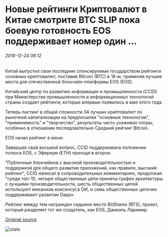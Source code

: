 # Новые рейтинги Криптовалют в Китае смотрите BTC SLIP пока боевую готовность EOS поддерживает номер один ...

###### 2018-12-24 08:12

Китай выпустил свои последние спонсируемые государством рейтинги основных криптовалют, поставив Bitcoin (BTC) в 18-м, применяя лучшие места для отечественной блокчейн-платформы EOS (EOS).

Китайский центр по развитию информации и промышленности (CCID) при Министерстве промышленности и информационных технологий страны создает рейтинги, которые впервые появились в мае этого года.

Теперь листинг в общей сложности 34 лучших криптовалют по рыночной капитализации на предпосылке "основные технологии", "применимость" и "творчество", результаты часто ухаживал споры, особенно в отношении последовательно Средний рейтинг Bitcoin.

EOS начал рейтинг в июне.

Завершая свой восьмой вопрос, CCID поддерживала положение полюса EOS, с Эфириум (ETH) приходя в второе.

"Публичные блокчейнов с высокой производительностью и поддержкой для общего развития приложений, как правило, высокий рейтинг", CCID написал в сопроводительных комментариях, продолжая: "среди топ-10, четыре общественные цепи приняты графен архитектуры с лучшими производительности, шесть общественных цепей используют механизм консенсуса ОИ, и семь общественных цепочек поддерживают развитие Dapp».

Рейтинг между тем награжден седьмое место BitShares (BTS), проект, который разделяет тот же создатель, как EOS, Даниэль Лаример.

[Original source](https://cointelegraph.com/news/chinas-new-cryptocurrency-ratings-see-btc-slip-while-embattled-eos-maintains-number-one)

![stats](https://c.statcounter.com/11760860/0/a89fa40b/1/ "stats")